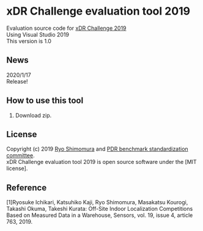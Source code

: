 # xDR Challenge evaluation tool 2019
Evaluation source code for [xDR Challenge 2019](https://unit.aist.go.jp/harc/xDR-Challenge-2019/)  
Using Visual Studio 2019  
This version is 1.0  

## News
2020/1/17  
Release!

## How to use this tool
1. Download zip.

## License
Copyright (c) 2019 [Ryo Shimomura](https://github.com/ximomoi) and [PDR benchmark standardization committee](https://ja-jp.facebook.com/pdr.bms/).  
xDR Challenge evaluation tool 2019 is open source software under the [MIT license]. 

## Reference
[1]Ryosuke Ichikari, Katsuhiko Kaji, Ryo Shimomura, Masakatsu Kourogi, Takashi Okuma, Takeshi Kurata: Off-Site Indoor Localization Competitions Based on Measured Data in a Warehouse, Sensors, vol. 19, issue 4, article 763, 2019.
